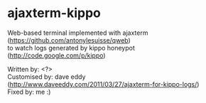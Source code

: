 ajaxterm-kippo
==============

Web-based terminal implemented with ajaxterm (https://github.com/antonylesuisse/qweb)<br>
to watch logs generated by kippo honeypot (http://code.google.com/p/kippo)

Written by: <?><br>
Customised by: dave eddy <bahamas10> (http://www.daveeddy.com/2011/03/27/ajaxterm-for-kippo-logs/)<br>
Fixed by: me :)

